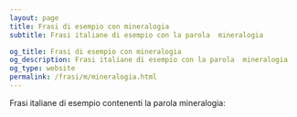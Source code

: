 ```yaml
---
layout: page
title: Frasi di esempio con mineralogia 
subtitle: Frasi italiane di esempio con la parola  mineralogia

og_title: Frasi di esempio con mineralogia 
og_description: Frasi italiane di esempio con la parola  mineralogia
og_type: website
permalink: /frasi/m/mineralogia.html
---
```


Frasi italiane di esempio contenenti la parola mineralogia:



